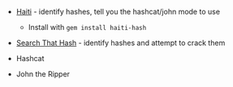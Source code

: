 - [Haiti](https://noraj.github.io/haiti/#/) - identify hashes, tell you the hashcat/john mode to use
	- Install with `gem install haiti-hash`

- [Search That Hash](https://github.com/HashPals/Search-That-Hash) - identify hashes and attempt to crack them

- Hashcat
- John the Ripper

